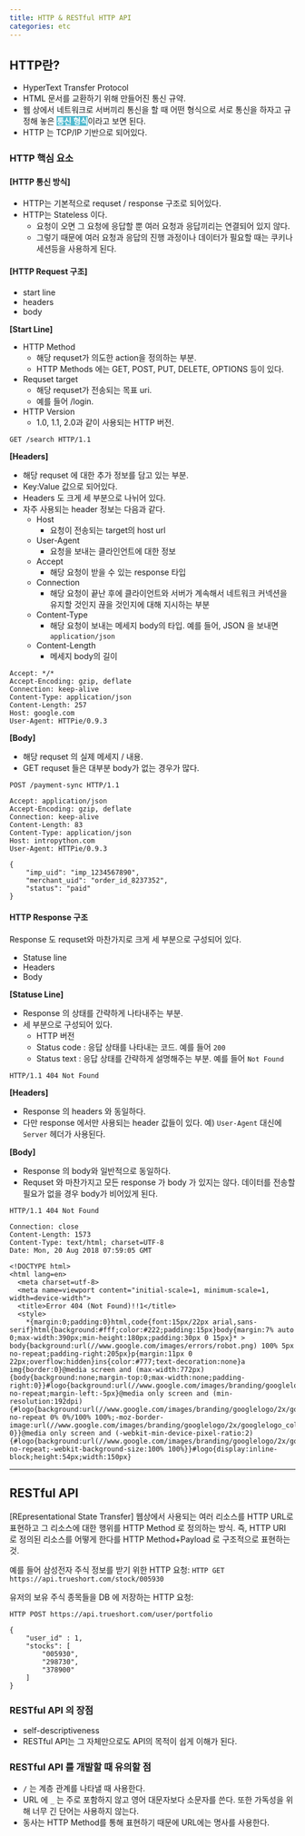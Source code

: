 ```yaml
---
title: HTTP & RESTful HTTP API
categories: etc
---
```

## HTTP란?
+ HyperText Transfer Protocol
+ HTML 문서를 교환하기 위해 만들어진 통신 규약.
+ 웹 상에서 네트워크로 서버끼리 통신을 할 때 어떤 형식으로 서로 통신을 하자고 규정해 놓은 <b style="color:#fff; background:#52BBD0">통신 형식</b>이라고 보면 된다. 
+ HTTP 는 TCP/IP 기반으로 되어있다. 

### HTTP 핵심 요소
#### [HTTP 통신 방식]
+ HTTP는 기본적으로 requset / response 구조로 되어있다.
+ HTTP는 Stateless 이다. 
    - 요청이 오면 그 요청에 응답할 뿐 여러 요청과 응답끼리는 연결되어 있지 않다. 
    - 그렇기 때문에 여러 요청과 응답의 진행 과정이나 데이터가 필요할 때는 쿠키나 세션등을 사용하게 된다. 

#### [HTTP Request 구조]
+ start line
+ headers
+ body

<b>[Start Line]</b>
+ HTTP Method
    - 해당 requset가 의도한 action을 정의하는 부분.
    - HTTP Methods 에는 GET, POST, PUT, DELETE, OPTIONS 등이 있다. 
+ Requset target
    - 해당 requset가 전송되는 목표 uri.
    - 예를 들어 /login.
+ HTTP Version
    - 1.0, 1.1, 2.0과 같이 사용되는 HTTP 버전. 

```
GET /search HTTP/1.1
```

<b>[Headers]</b>
+ 해당 requset 에 대한 추가 정보를 담고 있는 부분.
+ Key:Value 값으로 되어있다.
+ Headers 도 크게 세 부분으로 나뉘어 있다. 
+ 자주 사용되는 header 정보는 다음과 같다. 
    - Host
        - 요청이 전송되는 target의 host url
    - User-Agent
        - 요청을 보내는 클라인언트에 대한 정보
    - Accept
        - 해당 요청이 받을 수 있는 response 타입
    - Connection
        - 해당 요청이 끝난 후에 클라이언트와 서버가 계속해서 네트워크 커넥션을 유지할 것인지 끊을 것인지에 대해 지시하는 부분
    - Content-Type
        - 해당 요청이 보내는 메세지 body의 타입. 예를 들어, JSON 을 보내면 ```application/json```
    - Content-Length
        - 메세지 body의 길이

```
Accept: */*
Accept-Encoding: gzip, deflate
Connection: keep-alive
Content-Type: application/json
Content-Length: 257
Host: google.com
User-Agent: HTTPie/0.9.3
```

<b>[Body]</b>
+ 해당 requset 의 실제 메세지 / 내용.
+ GET requset 들은 대부분 body가 없는 경우가 많다. 

```
POST /payment-sync HTTP/1.1

Accept: application/json
Accept-Encoding: gzip, deflate
Connection: keep-alive
Content-Length: 83
Content-Type: application/json
Host: intropython.com
User-Agent: HTTPie/0.9.3

{
    "imp_uid": "imp_1234567890",
    "merchant_uid": "order_id_8237352",
    "status": "paid"
}
```

#### HTTP Response 구조
Response 도 requset와 마찬가지로 크게 세 부분으로 구성되어 있다.
+ Statuse line
+ Headers
+ Body

<b>[Statuse Line]</b>
+ Response 의 상태를 간략하게 나타내주는 부분.
+ 세 부분으로 구성되어 있다. 
    - HTTP 버전
    - Status code : 응답 상태를 나타내는 코드. 예를 들어 ```200```
    - Status text : 응답 상태를 간략하게 설명해주는 부분. 예를 들어 ```Not Found```

```
HTTP/1.1 404 Not Found
```

<b>[Headers]</b>
+ Response 의 headers 와 동일하다. 
+ 다만 response 에서만 사용되는 header 값들이 있다. 예) ```User-Agent``` 대신에 ```Server``` 헤더가 사용된다. 

<b>[Body]</b>
+ Response 의 body와 일반적으로 동일하다. 
+ Requset 와 마찬가지고 모든 response 가 body 가 있지는 않다. 데이터를 전송할 필요가 없을 경우 body가 비어있게 된다. 

```
HTTP/1.1 404 Not Found

Connection: close
Content-Length: 1573
Content-Type: text/html; charset=UTF-8
Date: Mon, 20 Aug 2018 07:59:05 GMT

<!DOCTYPE html>
<html lang=en>
  <meta charset=utf-8>
  <meta name=viewport content="initial-scale=1, minimum-scale=1, width=device-width">
  <title>Error 404 (Not Found)!!1</title>
  <style>
    *{margin:0;padding:0}html,code{font:15px/22px arial,sans-serif}html{background:#fff;color:#222;padding:15px}body{margin:7% auto 0;max-width:390px;min-height:180px;padding:30px 0 15px}* > body{background:url(//www.google.com/images/errors/robot.png) 100% 5px no-repeat;padding-right:205px}p{margin:11px 0 22px;overflow:hidden}ins{color:#777;text-decoration:none}a img{border:0}@media screen and (max-width:772px){body{background:none;margin-top:0;max-width:none;padding-right:0}}#logo{background:url(//www.google.com/images/branding/googlelogo/1x/googlelogo_color_150x54dp.png) no-repeat;margin-left:-5px}@media only screen and (min-resolution:192dpi){#logo{background:url(//www.google.com/images/branding/googlelogo/2x/googlelogo_color_150x54dp.png) no-repeat 0% 0%/100% 100%;-moz-border-image:url(//www.google.com/images/branding/googlelogo/2x/googlelogo_color_150x54dp.png) 0}}@media only screen and (-webkit-min-device-pixel-ratio:2){#logo{background:url(//www.google.com/images/branding/googlelogo/2x/googlelogo_color_150x54dp.png) no-repeat;-webkit-background-size:100% 100%}}#logo{display:inline-block;height:54px;width:150px}
```

---

## RESTful API
[REpresentational State Transfer]
웹상에서 사용되는 여러 리소스를 HTTP URL로 표현하고 그 리소스에 대한 행위를 HTTP Method 로 정의하는 방식.
즉, HTTP URI 로 정의된 리소스를 어떻게 한다를 HTTP Method+Payload 로 구조적으로 표현하는 것.

예를 들어 삼성전자 주식 정보를 받기 위한 HTTP 요청:
```HTTP GET https://api.trueshort.com/stock/005930```

유저의 보유 주식 종목들을 DB 에 저장하는 HTTP 요청:
```
HTTP POST https://api.trueshort.com/user/portfolio

{
    "user_id" : 1,
    "stocks": [ 
        "005930",
        "298730",
        "378900"
    ]
}
```

### RESTful API 의 장점
+ self-descriptiveness
+ RESTful API는 그 자체만으로도 API의 목적이 쉽게 이해가 된다.

### RESTful API 를 개발할 때 유의할 점
+ ```/``` 는 계층 관계를 나타낼 때 사용한다. 
+ URL 에 ```_``` 는 주로 포함하지 않고 영어 대문자보다 소문자를 쓴다. 또한 가독성을 위해 너무 긴 단어는 사용하지 않는다. 
+ 동사는 HTTP Method를 통해 표현하기 때문에 URL에는 명사를 사용한다. 
